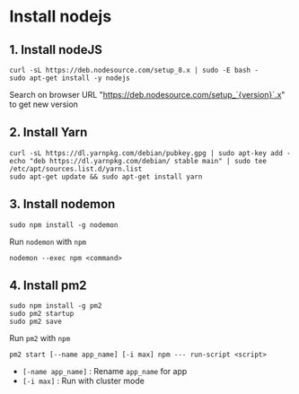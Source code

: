 # Install nodejs

## 1. Install nodeJS

```
curl -sL https://deb.nodesource.com/setup_8.x | sudo -E bash -
sudo apt-get install -y nodejs
```

Search on browser URL "https://deb.nodesource.com/setup_`{version}`.x" to get new version

## 2. Install Yarn

```
curl -sL https://dl.yarnpkg.com/debian/pubkey.gpg | sudo apt-key add -
echo "deb https://dl.yarnpkg.com/debian/ stable main" | sudo tee /etc/apt/sources.list.d/yarn.list
sudo apt-get update && sudo apt-get install yarn
```

## 3. Install nodemon

```
sudo npm install -g nodemon
```

Run `nodemon` with `npm`

```
nodemon --exec npm <command>
```

## 4. Install pm2

```
sudo npm install -g pm2
sudo pm2 startup
sudo pm2 save
```

Run `pm2` with `npm`

```
pm2 start [--name app_name] [-i max] npm --- run-script <script>
```
- `[-name app_name]` : Rename `app_name` for app
- `[-i max]` : Run with cluster mode